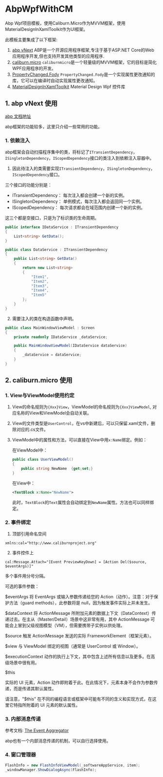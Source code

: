# AbpWpfWithCM

Abp Wpf项目模板，使用Caliburn.Micro作为MVVM框架，使用MaterialDesignInXamlToolkit作为UI框架。

此模板主要集成了以下框架:
1. [abp vNext](https://docs.abp.io/zh-Hans/abp/latest) ABP是一个开源应用程序框架,专注于基于ASP.NET Core的Web应用程序开发,但也支持开发其他类型的应用程序.
2. [caliburn.micro](https://caliburnmicro.com/documentation/introduction) `caliburnmicro`是一个轻量级的MVVM框架，它的目标是简化WPF应用程序的开发。
3. [PropertyChanged.Fody](https://github.com/Fody/PropertyChanged) `PropertyChanged.Fody`是一个实现属性更改通知的库，它可以在编译时自动实现属性更改通知。
4.  [MaterialDesignInXamlToolkit](https://github.com/MaterialDesignInXAML/MaterialDesignInXamlToolkit/releases) Material Design Wpf 控件库

## 1. abp vNext 使用

[abp 文档地址](https://docs.abp.io/zh-Hans/abp/latest)

abp框架的功能较多，这里只介绍一些常用的功能。

### 1. 依赖注入

abp框架会自动扫描程序集中的类，将标记了`ITransientDependency`，`ISingletonDependency`，`IScopedDependency`接口的类注入到依赖注入容器中。

1. 因此待注入的类需要实现`ITransientDependency`，`ISingletonDependency`，`IScopedDependency`接口。

三个接口的功能分别是：

- ITransientDependency： 每次注入都会创建一个新的实例。
- ISingletonDependency： 单例模式，每次注入都会返回同一个实例。
- IScopedDependency： 每次请求都会在域范围内创建一个新的实例。

这三个都是空接口，只是为了标识类的生命周期。

```csharp
public interface IDataService : ITransientDependency
{
    List<string> GetData();
}

public class DataService : ITransientDependency
{
    public List<string> GetData()
    {
        return new List<string>
        {
            "Item1",
            "Item2",
            "Item3",
            "Item4",
            "Item5"
        };
    }
}

```

2. 需要注入的类在构造函数中声明。

```csharp
public class MainWindowViewModel : Screen
{
    private readonly IDataService _dataService;

    public MainWindowViewModel(IDataService dataService)
    {
        _dataService = dataService;
    }
}
```



## 2. caliburn.micro 使用

### 1. View与ViewModel使用约定

1. View的命名规则为`{Xxx}View`，ViewModel的命名规则为`{Xxx}ViewModel`, 对应名称的View和ViewModel会自动关联。
2. View的文件类型是`UserControl`，在vs中新建后，可以只保留.xaml文件，删除对应的.cs文件。
3. ViewModel中的属性和方法，可以直接在View中用`x:Name`绑定。例如：

    在ViewModel中：

    ```csharp
    public class UserViewModel() 
    {
        public string NewName  {get;set;}
    }
    ```

    在View中：

    ```xml
    <TextBlock x:Name="NewName">
    ```

    此时，`TextBlock`的`Text`属性会自动绑定到`NewName`属性。方法也可以同样绑定。

### 2. 事件绑定

1. 顶部引用命名空间
```
xmlns:cal="http://www.caliburnproject.org"
```
2. 事件控件上
``` 
cal:Message.Attach="[Event PreviewKeyDown] = [Action Del($source, $eventArgs)]"
```
多个事件用分号分隔。

可选的事件参数：

$eventArgs
将 EventArgs 或输入参数传递给您的 Action（动作）。注意：对于保护方法（guard methods），此参数将是 null，因为触发事件实际上并未发生。

$dataContext
将 ActionMessage 所附加元素的数据上下文（DataContext）传递过去。在主从（Master/Detail）场景中这非常有用，其中 ActionMessage 可能会上冒到父级视图模型（VM），但需要携带子实例以供处理。

$source
触发 ActionMessage 发送的实际 FrameworkElement（框架元素）。

$view
与 ViewModel 绑定的视图（通常是 UserControl 或 Window）。

$executionContext
动作的执行上下文，其中包含上述所有信息以及更多。在高级场景中很有用。

$this

实际的 UI 元素，Action 动作即附着于此。在此情况下，元素本身不会作为参数传递，而是传递其默认属性。

请注意，"$this" 在不同的编程语言或框架中可能有不同的含义和实现方式，在这里它特指所附着的 UI 元素的默认属性。

### 3. 内部消息传递

参考文档: [The Event Aggregator](https://caliburnmicro.com/documentation/event-aggregator)

abp也有一个内部消息传递的机制，可以自行选择使用。

### 4. 窗口管理器

```csharp
FlashInfo = new FlashInfoViewModel(_softwareAppService, item);
_windowManager.ShowDialogAsync(FlashInfo);
```